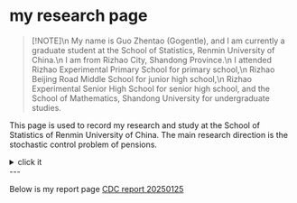 # my research page

>[!NOTE]\n
>My name is Guo Zhentao (Gogentle), and I am currently a graduate student at the School of Statistics, Renmin University of China.\n
>I am from Rizhao City, Shandong Province.\n
>I attended Rizhao Experimental Primary School for primary school,\n
>Rizhao Beijing Road Middle School for junior high school,\n
>Rizhao Experimental Senior High School for senior high school, and the School of Mathematics, Shandong University for undergraduate studies.

This page is used to record my research and study at the School of Statistics of Renmin University of China.
The main research direction is the stochastic control problem of pensions.

<details>
  <summary>click it</summary>
But there is nothing left here.
</details>
---

Below is my report page
[CDC report 20250125](go9entle.github.io/myresearch/CDC.html)

